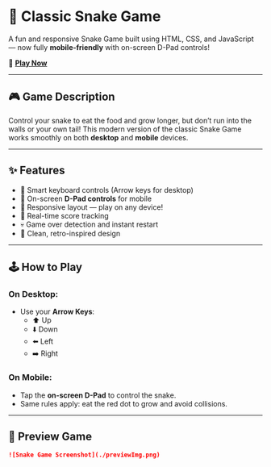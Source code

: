 # 🐍 Classic Snake Game

A fun and responsive Snake Game built using HTML, CSS, and JavaScript — now fully **mobile-friendly** with on-screen D-Pad controls!

🚀 **[Play Now](https://dhadhisttiwari.github.io/snake-game/)**

---

## 🎮 Game Description

Control your snake to eat the food and grow longer, but don’t run into the walls or your own tail! This modern version of the classic Snake Game works smoothly on both **desktop** and **mobile** devices.

---

## ✨ Features

- 🧠 Smart keyboard controls (Arrow keys for desktop)
- 📱 On-screen **D-Pad controls** for mobile
- 📏 Responsive layout — play on any device!
- 🎯 Real-time score tracking
- 💀 Game over detection and instant restart
- 🎨 Clean, retro-inspired design

---

## 🕹️ How to Play

### On Desktop:
- Use your **Arrow Keys**:
  - ⬆️ Up
  - ⬇️ Down
  - ⬅️ Left
  - ➡️ Right

### On Mobile:
- Tap the **on-screen D-Pad** to control the snake.
- Same rules apply: eat the red dot to grow and avoid collisions.

---

## 📸 Preview Game

>
```markdown
![Snake Game Screenshot](./previewImg.png)
